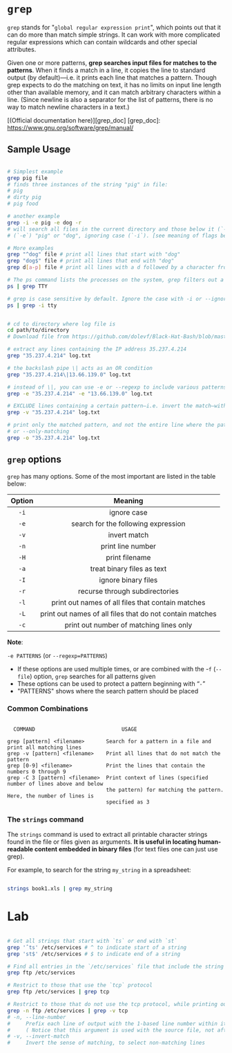 # `grep`

<!-- Content below from -->
<!-- Chapter 1. Essential Command Line Tools, Lesson 4: Finding strings: `grep` -->
`grep` stands for "`global regular expression print`", which points out that it can do more than
match simple strings. It can work with more complicated regular expressions which can contain
wildcards and other special attributes.

<!-- from official documentation -->
Given one or more patterns, **grep searches input files for matches to the patterns**. When it finds
a match in a line, it copies the line to standard output (by default)—i.e. it prints each line that
matches a pattern. Though grep expects to do the matching on text, it has no limits on input line
length other than available memory, and it can match arbitrary characters within a line.
(Since newline is also a separator for the list of patterns, there is no way to match newline
characters in a text.)

[(Official documentation here)][grep_doc]
[grep_doc]: https://www.gnu.org/software/grep/manual/

## Sample Usage

```Bash

# Simplest example
grep pig file
# finds three instances of the string "pig" in file:
# pig
# dirty pig
# pig food

# another example
grep -i -e pig -e dog -r
# will search all files in the current directory and those below it (`-r`) for the strings
# (`-e`) "pig" or "dog", ignoring case (`-i`). [see meaning of flags below]

# More examples
grep "^dog" file # print all lines that start with "dog"
grep "dog$" file # print all lines that end with "dog"
grep d[a-p] file # print all lines with a d followed by a character from a to p

# The ps command lists the processes on the system, grep filters out a specific line
ps | grep TTY

# grep is case sensitive by default. Ignore the case with -i or --ignore-case
ps | grep -i tty

```

```Bash

# cd to directory where log file is
cd path/to/directory
# Download file from https://github.com/dolevf/Black-Hat-Bash/blob/master/ch02/log.txt

# extract any lines containing the IP address 35.237.4.214
grep "35.237.4.214" log.txt

# the backslash pipe \| acts as an OR condition
grep "35.237.4.214\|13.66.139.0" log.txt

# instead of \|, you can use -e or --regexp to include various patterns
grep -e "35.237.4.214" -e "13.66.139.0" log.txt

# EXCLUDE lines containing a certain pattern—i.e. invert the match—with -v or --invert-match
grep -v "35.237.4.214" log.txt

# print only the matched pattern, and not the entire line where the pattern was found, with -o
# or --only-matching
grep -o "35.237.4.214" log.txt

```

## `grep` options

`grep` has many options. Some of the most important are listed in the table below:

|  **Option**  |                                  **Meaning**                                  |
|:------------:|:-----------------------------------------------------------------------------:|
|     `-i`     |                                  ignore case                                  |
|     `-e`     |                      search for the following expression                      |
|     `-v`     |                                  invert match                                 |
|     `-n`     |                               print line number                               |
|     `-H`     |                                 print filename                                |
|     `-a`     |                           treat binary files as text                          |
|     `-I`     |                              ignore binary files                              |
|     `-r`     |                         recurse through subdirectories                        |
|     `-l`     |               print out names of all files that contain matches               |
|     `-L`     |            print out names of all files that do not contain matches           |
|     `-c`     |                    print out number of matching lines only                    |

**Note**: 

`-e PATTERNS` (or `--regexp=PATTERNS`)

* If these options are used multiple times, or are combined with the  -`f` (`--file`)  option,
  `grep` searches for all patterns given
* These options can be used to protect a pattern beginning with “`-`”
* "PATTERNS" shows where the search pattern should be placed

### Common Combinations
<!-- Content below from -->
<!-- Chapter 2. File and Text Manipulation Utilities / grep and strings -->

``` 

  COMMAND                            USAGE

grep [pattern] <filename>       Search for a pattern in a file and print all matching lines
grep -v [pattern] <filename>    Print all lines that do not match the pattern
grep [0-9] <filename>           Print the lines that contain the numbers 0 through 9
grep -C 3 [pattern] <filename>  Print context of lines (specified number of lines above and below 
                                the pattern) for matching the pattern. Here, the number of lines is
                                specified as 3

```

### The `strings` command
<!-- Content below from -->
<!-- Chapter 2. File and Text Manipulation Utilities / grep and strings -->

The `strings` command is used to extract all printable character strings found in the file or files
given as arguments. **It is useful in locating human-readable content embedded in binary files**
(for text files one can just use grep).

For example, to search for the string `my_string` in a spreadsheet:

```Bash

strings book1.xls | grep my_string

```


<!-- ≈≈≈≈≈≈≈≈≈≈≈≈≈≈≈≈≈≈≈≈≈≈≈≈≈≈≈≈≈≈≈≈≈≈≈≈≈≈≈≈≈≈≈≈≈≈≈≈≈≈≈≈≈≈≈≈≈≈≈≈≈≈≈≈≈≈≈≈≈≈≈≈≈≈≈≈≈≈≈≈≈≈≈≈≈≈≈≈≈≈≈ -->
<!-- ≈≈≈≈≈≈≈≈≈≈≈≈≈≈≈≈≈≈≈≈≈≈≈≈≈≈≈≈≈≈≈≈≈≈≈≈≈≈≈≈≈≈≈***≈≈≈≈≈≈≈≈≈≈≈≈≈≈≈≈≈≈≈≈≈≈≈≈≈≈≈≈≈≈≈≈≈≈≈≈≈≈≈≈≈≈≈≈≈ -->
# Lab
<!-- Content below from -->
<!-- Chapter 1. Essential Command Line Tools, Lab 1.2. Using 'grep' -->


```Bash

# Get all strings that start with `ts` or end with `st`
grep 'ˆts' /etc/services # ^ to indicate start of a string
grep 'st$' /etc/services # $ to indicate end of a string

# Find all entries in the `/etc/services` file that include the string "`ftp`"
grep ftp /etc/services

# Restrict to those that use the `tcp` protocol
grep ftp /etc/services | grep tcp

# Restrict to those that do not use the tcp protocol, while printing out the line number
grep -n ftp /etc/services | grep -v tcp
# -n, --line-number
#     Prefix each line of output with the 1-based line number within its input file
#     ( Notice that this argument is used with the source file, not after the pipe | )
# -v, --invert-match
#     Invert the sense of matching, to select non-matching lines

```
